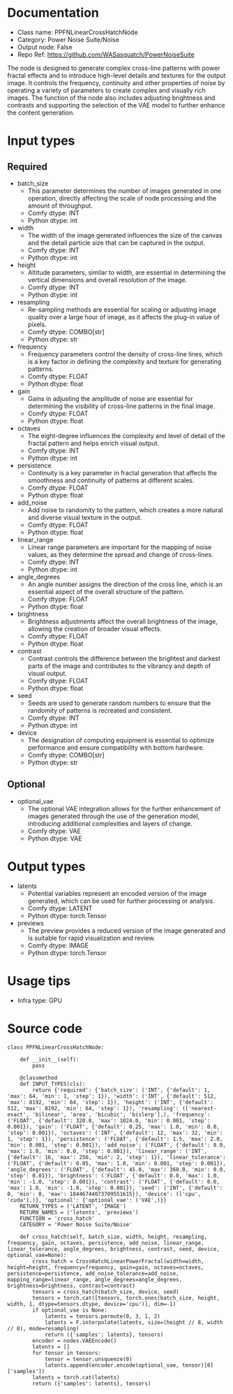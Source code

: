 # Documentation
- Class name: PPFNLinearCrossHatchNode
- Category: Power Noise Suite/Noise
- Output node: False
- Repo Ref: https://github.com/WASasquatch/PowerNoiseSuite

The node is designed to generate complex cross-line patterns with power fractal effects and to introduce high-level details and textures for the output image. It controls the frequency, continuity and other properties of noise by operating a variety of parameters to create complex and visually rich images. The function of the node also includes adjusting brightness and contrasts and supporting the selection of the VAE model to further enhance the content generation.

# Input types
## Required
- batch_size
    - This parameter determines the number of images generated in one operation, directly affecting the scale of node processing and the amount of throughput.
    - Comfy dtype: INT
    - Python dtype: int
- width
    - The width of the image generated influences the size of the canvas and the detail particle size that can be captured in the output.
    - Comfy dtype: INT
    - Python dtype: int
- height
    - Altitude parameters, similar to width, are essential in determining the vertical dimensions and overall resolution of the image.
    - Comfy dtype: INT
    - Python dtype: int
- resampling
    - Re-sampling methods are essential for scaling or adjusting image quality over a large hour of image, as it affects the plug-in value of pixels.
    - Comfy dtype: COMBO[str]
    - Python dtype: str
- frequency
    - Frequency parameters control the density of cross-line lines, which is a key factor in defining the complexity and texture for generating patterns.
    - Comfy dtype: FLOAT
    - Python dtype: float
- gain
    - Gains in adjusting the amplitude of noise are essential for determining the visibility of cross-line patterns in the final image.
    - Comfy dtype: FLOAT
    - Python dtype: float
- octaves
    - The eight-degree influences the complexity and level of detail of the fractal pattern and helps enrich visual output.
    - Comfy dtype: INT
    - Python dtype: int
- persistence
    - Continuity is a key parameter in fractal generation that affects the smoothness and continuity of patterns at different scales.
    - Comfy dtype: FLOAT
    - Python dtype: float
- add_noise
    - Add noise to randomity to the pattern, which creates a more natural and diverse visual texture in the output.
    - Comfy dtype: FLOAT
    - Python dtype: float
- linear_range
    - Linear range parameters are important for the mapping of noise values, as they determine the spread and change of cross-lines.
    - Comfy dtype: INT
    - Python dtype: int
- angle_degrees
    - An angle number assigns the direction of the cross line, which is an essential aspect of the overall structure of the pattern.
    - Comfy dtype: FLOAT
    - Python dtype: float
- brightness
    - Brightness adjustments affect the overall brightness of the image, allowing the creation of broader visual effects.
    - Comfy dtype: FLOAT
    - Python dtype: float
- contrast
    - Contrast controls the difference between the brightest and darkest parts of the image and contributes to the vibrancy and depth of visual output.
    - Comfy dtype: FLOAT
    - Python dtype: float
- seed
    - Seeds are used to generate random numbers to ensure that the randomity of patterns is recreated and consistent.
    - Comfy dtype: INT
    - Python dtype: int
- device
    - The designation of computing equipment is essential to optimize performance and ensure compatibility with bottom hardware.
    - Comfy dtype: COMBO[str]
    - Python dtype: str
## Optional
- optional_vae
    - The optional VAE integration allows for the further enhancement of images generated through the use of the generation model, introducing additional complexities and layers of change.
    - Comfy dtype: VAE
    - Python dtype: VAE

# Output types
- latents
    - Potential variables represent an encoded version of the image generated, which can be used for further processing or analysis.
    - Comfy dtype: LATENT
    - Python dtype: torch.Tensor
- previews
    - The preview provides a reduced version of the image generated and is suitable for rapid visualization and review.
    - Comfy dtype: IMAGE
    - Python dtype: torch.Tensor

# Usage tips
- Infra type: GPU

# Source code
```
class PPFNLinearCrossHatchNode:

    def __init__(self):
        pass

    @classmethod
    def INPUT_TYPES(cls):
        return {'required': {'batch_size': ('INT', {'default': 1, 'max': 64, 'min': 1, 'step': 1}), 'width': ('INT', {'default': 512, 'max': 8192, 'min': 64, 'step': 1}), 'height': ('INT', {'default': 512, 'max': 8192, 'min': 64, 'step': 1}), 'resampling': (['nearest-exact', 'bilinear', 'area', 'bicubic', 'bislerp'],), 'frequency': ('FLOAT', {'default': 320.0, 'max': 1024.0, 'min': 0.001, 'step': 0.001}), 'gain': ('FLOAT', {'default': 0.25, 'max': 1.0, 'min': 0.0, 'step': 0.001}), 'octaves': ('INT', {'default': 12, 'max': 32, 'min': 1, 'step': 1}), 'persistence': ('FLOAT', {'default': 1.5, 'max': 2.0, 'min': 0.001, 'step': 0.001}), 'add_noise': ('FLOAT', {'default': 0.0, 'max': 1.0, 'min': 0.0, 'step': 0.001}), 'linear_range': ('INT', {'default': 16, 'max': 256, 'min': 2, 'step': 1}), 'linear_tolerance': ('FLOAT', {'default': 0.05, 'max': 1.0, 'min': 0.001, 'step': 0.001}), 'angle_degrees': ('FLOAT', {'default': 45.0, 'max': 360.0, 'min': 0.0, 'step': 0.01}), 'brightness': ('FLOAT', {'default': 0.0, 'max': 1.0, 'min': -1.0, 'step': 0.001}), 'contrast': ('FLOAT', {'default': 0.0, 'max': 1.0, 'min': -1.0, 'step': 0.001}), 'seed': ('INT', {'default': 0, 'min': 0, 'max': 18446744073709551615}), 'device': (['cpu', 'cuda'],)}, 'optional': {'optional_vae': ('VAE',)}}
    RETURN_TYPES = ('LATENT', 'IMAGE')
    RETURN_NAMES = ('latents', 'previews')
    FUNCTION = 'cross_hatch'
    CATEGORY = 'Power Noise Suite/Noise'

    def cross_hatch(self, batch_size, width, height, resampling, frequency, gain, octaves, persistence, add_noise, linear_range, linear_tolerance, angle_degrees, brightness, contrast, seed, device, optional_vae=None):
        cross_hatch = CrossHatchLinearPowerFractal(width=width, height=height, frequency=frequency, gain=gain, octaves=octaves, persistence=persistence, add_noise_tolerance=add_noise, mapping_range=linear_range, angle_degrees=angle_degrees, brightness=brightness, contrast=contrast)
        tensors = cross_hatch(batch_size, device, seed)
        tensors = torch.cat([tensors, torch.ones(batch_size, height, width, 1, dtype=tensors.dtype, device='cpu')], dim=-1)
        if optional_vae is None:
            latents = tensors.permute(0, 3, 1, 2)
            latents = F.interpolate(latents, size=(height // 8, width // 8), mode=resampling)
            return ({'samples': latents}, tensors)
        encoder = nodes.VAEEncode()
        latents = []
        for tensor in tensors:
            tensor = tensor.unsqueeze(0)
            latents.append(encoder.encode(optional_vae, tensor)[0]['samples'])
        latents = torch.cat(latents)
        return ({'samples': latents}, tensors)
```
